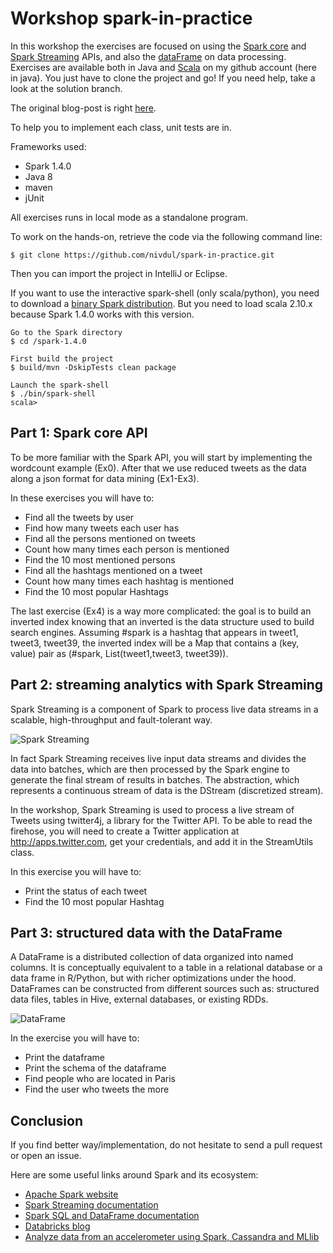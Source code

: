 # Workshop spark-in-practice

In this workshop the exercises are focused on using the [Spark core](https://spark.apache.org/docs/1.4.0/programming-guide.html) and [Spark Streaming](https://spark.apache.org/docs/1.4.0/streaming-programming-guide.html) APIs, and also the [dataFrame](https://spark.apache.org/docs/1.4.0/sql-programming-guide.html) on data processing.
Exercises are available both in Java and [Scala](https://github.com/nivdul/spark-in-practice-scala) on my github account (here in java). You just have to clone the project and go! 
If you need help, take a look at the solution branch.

The original blog-post is right [here](https://nivdul.wordpress.com/2015/08/09/getting-started-with-spark-in-practice/).

To help you to implement each class, unit tests are in.

Frameworks used:

* Spark 1.4.0
* Java 8
* maven
* jUnit


All exercises runs in local mode as a standalone program.

To work on the hands-on, retrieve the code via the following command line:
<pre><code>$ git clone https://github.com/nivdul/spark-in-practice.git</code></pre>

Then you can import the project in IntelliJ or Eclipse.

If you want to use the interactive spark-shell (only scala/python), you need to download a [binary Spark distribution](https://spark.apache.org/downloads.html). But you need to load scala 2.10.x because Spark 1.4.0 works with this version.

<pre><code>Go to the Spark directory
$ cd /spark-1.4.0

First build the project
$ build/mvn -DskipTests clean package

Launch the spark-shell
$ ./bin/spark-shell
scala>
</code></pre>

## Part 1: Spark core API
To be more familiar with the Spark API, you will start by implementing the wordcount example (Ex0).
After that we use reduced tweets as the data along a json format for data mining (Ex1-Ex3).

In these exercises you will have to:

* Find all the tweets by user
* Find how many tweets each user has
* Find all the persons mentioned on tweets
* Count how many times each person is mentioned
* Find the 10 most mentioned persons
* Find all the hashtags mentioned on a tweet
* Count how many times each hashtag is mentioned
* Find the 10 most popular Hashtags

The last exercise (Ex4) is a way more complicated: the goal is to build an inverted index knowing that an inverted is the data structure used to build search engines. 
Assuming #spark is a hashtag that appears in tweet1, tweet3, tweet39, the inverted index will be a Map that contains a (key, value) pair as (#spark, List(tweet1,tweet3, tweet39)).

## Part 2: streaming analytics with Spark Streaming
Spark Streaming is a component of Spark to process live data streams in a scalable, high-throughput and fault-tolerant way.

![Spark Streaming](img/streaming.png)

In fact Spark Streaming receives live input data streams and divides the data into batches, which are then processed by the Spark engine to generate the final stream of results in batches.
The abstraction, which represents a continuous stream of data is the DStream (discretized stream).

In the workshop, Spark Streaming is used to process a live stream of Tweets using twitter4j, a library for the Twitter API.
To be able to read the firehose, you will need to create a Twitter application at http://apps.twitter.com, get your credentials, and add it in the StreamUtils class.

In this exercise you will have to:

* Print the status of each tweet
* Find the 10 most popular Hashtag

## Part 3: structured data with the DataFrame
A DataFrame is a distributed collection of data organized into named columns. It is conceptually equivalent to a table in a relational database or a data frame in R/Python, but with richer optimizations under the hood.
DataFrames can be constructed from different sources such as: structured data files, tables in Hive, external databases, or existing RDDs.

![DataFrame](img/dataframe.png)

In the exercise you will have to:

* Print the dataframe
* Print the schema of the dataframe
* Find people who are located in Paris
* Find the user who tweets the more

## Conclusion
If you find better way/implementation, do not hesitate to send a pull request or open an issue.

Here are some useful links around Spark and its ecosystem:

* [Apache Spark website](https://spark.apache.org/docs/1.4.0/programming-guide.html)
* [Spark Streaming documentation](https://spark.apache.org/docs/1.4.0/streaming-programming-guide.html)
* [Spark SQL and DataFrame documentation](https://spark.apache.org/docs/1.4.0/sql-programming-guide.html)
* [Databricks blog](https://databricks.com/blog )
* [Analyze data from an accelerometer using Spark, Cassandra and MLlib](http://www.duchess-france.org/analyze-accelerometer-data-with-apache-spark-and-mllib/)

